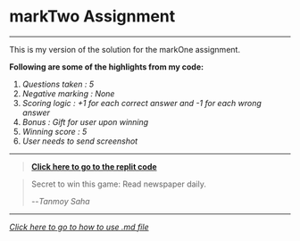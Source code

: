 # markTwo Assignment
---

This is my version of the solution for the markOne assignment.

**Following are some of the highlights from my code:**
1. *Questions taken : 5*
2. *Negative marking : None*
3. *Scoring logic : +1 for each correct answer and -1 for each wrong answer*
4. *Bonus : Gift for user upon winning*
5. *Winning score : 5*
6. *User needs to send screenshot*

---

> [**Click here to go to the replit code**](https://replit.com/@sahatanmoy663/markOne#index.js)

> Secret to win this game: Read newspaper daily.
>
> --<cite>*Tanmoy Saha*</cite>

---



[*Click here to go to how to use .md file*](https://www.youtube.com/watch?v=bTVIMt3XllM)
